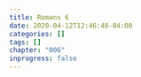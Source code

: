```yaml
---
title: Romans 6
date: 2020-04-12T12:46:48-04:00
categories: []
tags: []
chapter: "006"
inprogress: false
---
```


